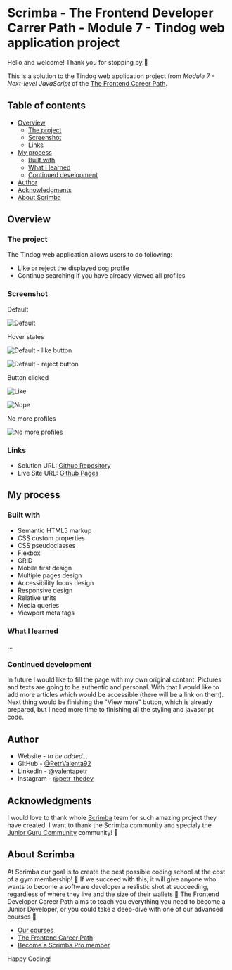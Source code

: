 # Scrimba - The Frontend Developer Carrer Path - Module 7 - Tindog web application project

Hello and welcome! Thank you for stopping by.🤠

This is a solution to the Tindog web application project from _Module 7 - Next-level JavaScript_ of the [The Frontend Career Path](https://scrimba.com/learn/frontend).

## Table of contents

- [Overview](#overview)
  - [The project](#the-challenge)
  - [Screenshot](#screenshot)
  - [Links](#links)
- [My process](#my-process)
  - [Built with](#built-with)
  - [What I learned](#what-i-learned)
  - [Continued development](#continued-development)
- [Author](#author)
- [Acknowledgments](#acknowledgments)
- [About Scrimba](#about-scrimba)

## Overview

### The project

The Tindog web application allows users to do following:

- Like or reject the displayed dog profile
- Continue searching if you have already viewed all profiles

### Screenshot

Default

![Default](./images/screenshots/Screenshot_default.png)

Hover states

![Default - like button](./images/screenshots/Screenshot_default_hoverLike.png)

![Default - reject button](./images/screenshots/Screenshot_default_hoverNope.png)

Button clicked

![Like](./images/screenshots/Screenshot_like.png)

![Nope](./images/screenshots/Screenshot_nope.png)

No more profiles

![No more profiles](./images/screenshots/Screenshot_end.png)

### Links

- Solution URL: [Github Repository](https://github.com/PetrValenta92/learning-journal)
- Live Site URL: [Github Pages](https://petrvalenta92.github.io/learning-journal/)

## My process

### Built with

- Semantic HTML5 markup
- CSS custom properties
- CSS pseudoclasses
- Flexbox
- GRID
- Mobile first design
- Multiple pages design
- Accessibility focus design
- Responsive design
- Relative units
- Media queries
- Viewport meta tags

### What I learned

...

### Continued development

In future I would like to fill the page with my own original contant. Pictures and texts are going to be authentic and personal. With that I would like to add more articles which would be accessible (there will be a link on them). Next thing would be finishing the "View more" button, which is already prepared, but I need more time to finishing all the styling and javascript code.

## Author

- Website - _to be added..._
- GitHub - [@PetrValenta92](https://github.com/PetrValenta92)
- LinkedIn - [@valentapetr](https://www.linkedin.com/in/valentapetr/)
- Instagram - [@petr_thedev](https://www.instagram.com/petr_thedev/)

## Acknowledgments

I would love to thank whole [Scrimba](https://scrimba.com) team for such amazing project they have created. I want to thank the Scrimba community and specialy the [Junior Guru Community](https://junior.guru/) community! 🐣

## About Scrimba

At Scrimba our goal is to create the best possible coding school at the cost of a gym membership! 💜
If we succeed with this, it will give anyone who wants to become a software developer a realistic shot at succeeding, regardless of where they live and the size of their wallets 🎉
The Frontend Developer Career Path aims to teach you everything you need to become a Junior Developer, or you could take a deep-dive with one of our advanced courses 🚀

- [Our courses](https://scrimba.com/allcourses)
- [The Frontend Career Path](https://scrimba.com/learn/frontend)
- [Become a Scrimba Pro member](https://scrimba.com/pricing)

Happy Coding!
